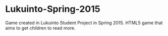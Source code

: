 # Lukuinto-Spring-2015
Game created in Lukuinto Student Project in Spring 2015. HTML5 game that aims to get children to read more.
